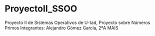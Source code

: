 # ProyectoII_SSOO
Proyecto II de Sistemas Operativos de U-tad, Proyecto sobre Números Primos
Integrantes:
Alejandro Gómez García, 2ºA MAIS
